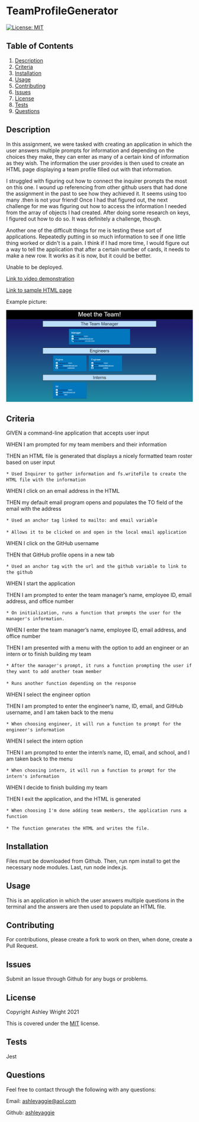 # TeamProfileGenerator

[![License: MIT](https://img.shields.io/badge/License-MIT-yellow.svg)](https://opensource.org/licenses/MIT)

## Table of Contents

1. [Description](#Description)
2. [Criteria](#Criteria)
3. [Installation](#Installation)
4. [Usage](#Usage)
5. [Contributing](#Contributing)
6. [Issues](#Issues)
7. [License](#License)
8. [Tests](#Tests)
9. [Questions](#Questions)

## Description

In this assignment, we were tasked with creating an application in which the user answers multiple prompts for information and depending on the choices they make, they can enter as many of a certain kind of information as they wish. The information the user provides is then used to create an HTML page displaying a team profile filled out with that information.

I struggled with figuring out how to connect the inquirer prompts the most on this one. I wound up referencing from other github users that had done the assignment in the past to see how they achieved it. It seems using too many .then is not your friend! Once I had that figured out, the next challenge for me was figuring out how to access the information I needed from the array of objects I had created. After doing some research on keys, I figured out how to do so. It was definitely a challenge, though.

Another one of the difficult things for me is testing these sort of applications. Repeatedly putting in so much information to see if one little thing worked or didn't is a pain. I think if I had more time, I would figure out a way to tell the application that after a certain number of cards, it needs to make a new row. It works as it is now, but it could be better.

Unable to be deployed.

[Link to video demonstration](https://drive.google.com/file/d/1dm17YhVTJs1on8KHUR1b8P7QOSK03mH9/view)

[Link to sample HTML page](./dist/index-sample.html)

Example picture:

![Picture of example profile](./assets/images/generatedProfile.png)

## Criteria

GIVEN a command-line application that accepts user input

WHEN I am prompted for my team members and their information

THEN an HTML file is generated that displays a nicely formatted team roster based on user input

    * Used Inquirer to gather information and fs.writeFile to create the HTML file with the information

WHEN I click on an email address in the HTML

THEN my default email program opens and populates the TO field of the email with the address

    * Used an anchor tag linked to mailto: and email variable
    
    * Allows it to be clicked on and open in the local email application

WHEN I click on the GitHub username

THEN that GitHub profile opens in a new tab

    * Used an anchor tag with the url and the github variable to link to the github

WHEN I start the application

THEN I am prompted to enter the team manager’s name, employee ID, email address, and office number

    * On initialization, runs a function that prompts the user for the manager's information.

WHEN I enter the team manager’s name, employee ID, email address, and office number

THEN I am presented with a menu with the option to add an engineer or an intern or to finish building my team

    * After the manager's prompt, it runs a function prompting the user if they want to add another team member

    * Runs another function depending on the response

WHEN I select the engineer option

THEN I am prompted to enter the engineer’s name, ID, email, and GitHub username, and I am taken back to the menu

    * When choosing engineer, it will run a function to prompt for the engineer's information

WHEN I select the intern option

THEN I am prompted to enter the intern’s name, ID, email, and school, and I am taken back to the menu

    * When choosing intern, it will run a function to prompt for the intern's information

WHEN I decide to finish building my team

THEN I exit the application, and the HTML is generated

    * When choosing I'm done adding team members, the application runs a function
    
    * The function generates the HTML and writes the file.

## Installation

Files must be downloaded from Github. Then, run npm install to get the necessary node modules. Last, run node index.js.

## Usage

This is an application in which the user answers multiple questions in the terminal and the answers are then used to populate an HTML file.

## Contributing

For contributions, please create a fork to work on then, when done, create a Pull Request.

## Issues

Submit an Issue through Github for any bugs or problems.

## License

Copyright Ashley Wright 2021

This is covered under the <a href='https://opensource.org/licenses/MIT'>MIT</a> license.

## Tests

Jest

## Questions

Feel free to contact through the following with any questions:

Email: ashleyaggie@aol.com

Github: <a href='https://github.com/ashleyaggie'>ashleyaggie</a>